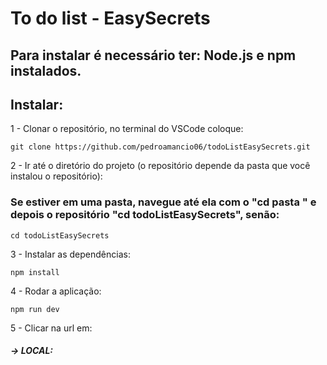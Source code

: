 # To do list - EasySecrets

## Para instalar é necessário ter: Node.js e npm instalados.

## Instalar: 
1 - Clonar o repositório, no terminal do VSCode coloque:
    
    git clone https://github.com/pedroamancio06/todoListEasySecrets.git

2 - Ir até o diretório do projeto (o repositório depende da pasta que você instalou o repositório):
   ### Se estiver em uma pasta, navegue até ela com o "cd pasta " e depois o repositório "cd todoListEasySecrets", senão: 
   
    cd todoListEasySecrets 

3 - Instalar as dependências:

    npm install

4 - Rodar a aplicação:
   
    npm run dev

5 - Clicar na url em:
  ##### -> LOCAL: 
   
